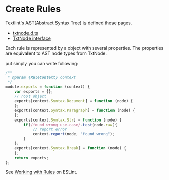 # Create Rules

Textlint's AST(Abstract Syntax Tree) is defined these pages.

- [txtnode.d.ts](./txtnode.d.ts)
- [TxtNode interface](./txtnode.md)

Each rule is represented by a object with several properties.
The properties are equivalent to AST node types from TxtNode.

put simply you can write following:

```js
/**
 * @param {RuleContext} context
 */
module.exports = function (context) {
    var exports = {};
    // root object
    exports[context.Syntax.Document] = function (node) {
    };
    exports[context.Syntax.Paragraph] = function (node) {
    };
    exports[context.Syntax.Str] = function (node) {
        if(/found wrong use-case/.test(node.raw){
            // report error
            context.report(node, "found wrong");
        }
    };
    exports[context.Syntax.Break] = function (node) {
    };
    return exports;
};
```

See [Working with Rules](http://eslint.org/docs/developer-guide/working-with-rules.html "Working with Rules") on ESLint.